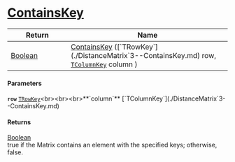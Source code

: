 # [ContainsKey](./DistanceMatrix`3--ContainsKey.md)



| Return<div><a href="#"><img width=225></a></div> | Name<div><a href="#"><img width=525></a></div> | 
| --- | --- | 
| [Boolean](https://docs.microsoft.com/en-us/dotnet/api/System.Boolean) | [ContainsKey](./DistanceMatrix`3--ContainsKey.md) ([`TRowKey`](./DistanceMatrix`3--ContainsKey.md) row, [`TColumnKey`](./DistanceMatrix`3--ContainsKey.md) column ) | 


#### Parameters
**`row`**  [`TRowKey`](./DistanceMatrix`3--ContainsKey.md)<br><br><br>**`column`**  [`TColumnKey`](./DistanceMatrix`3--ContainsKey.md)<br>
#### Returns
[Boolean](https://docs.microsoft.com/en-us/dotnet/api/System.Boolean)<br>
true if the Matrix contains an element with the specified keys; otherwise, false.